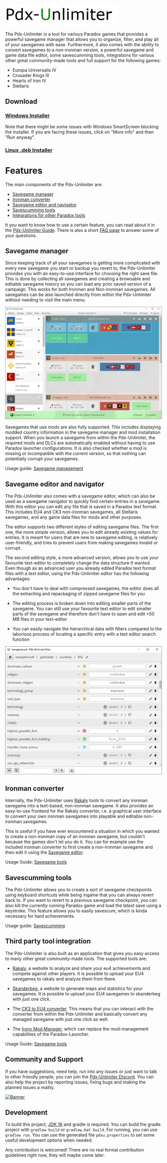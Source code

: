 ![Logo](docs/pdxu.png)

The Pdx-Unlimiter is a tool for various Paradox games that provides a powerful savegame manager that allows
you to organize, filter, and play all of your savegames with ease.
Furthermore, it also comes with the ability to convert savegames to a non-ironman version,
a powerful savegame and game data file editor, some savescumming tools, integrations for various
other great community-made tools and full support for the following games:

- Europa Universalis IV
- Crusader Kings III
- Hearts of Iron IV
- Stellaris

## Download

### [Windows Installer](https://github.com/crschnick/pdxu_launcher/releases/latest/download/pdxu_installer-windows.msi)

Note that there might be some issues with Windows SmartScreen blocking the installer.
If you are facing these issues, click on "More info" and then "Run anyway".

### [Linux .deb Installer](https://github.com/crschnick/pdxu_launcher/releases/latest/download/pdxu_installer-linux.deb)


# Features

The main components of the Pdx-Unlimiter are:
- [Savegame manager](#savegame-manager)
- [Ironman converter](#ironman-converter)
- [Savegame editor and navigator](#savegame-editor-and-navigator)
- [Savescumming tools](#savescumming-tools)
- [Integrations for other Paradox tools](#third-party-tool-integration)

It you want to know how to use a certain feature, you can
read about it in the [Pdx-Unlimiter Guide](https://github.com/crschnick/pdx_unlimiter/blob/master/GUIDE.md).
There is also a short [FAQ page](https://github.com/crschnick/pdx_unlimiter/blob/master/FAQ.md)
to answer some of your questions.


## Savegame manager

Since keeping track of all your savegames is getting more complicated
with every new savegame you start or backup you revert to,
the Pdx-Unlimiter provides you with an easy-to-use interface for choosing the right save file.
This is done by collecting all savegames and creating a browsable and editable
savegame history so you can load any prior saved version of a campaign. 
This works for both Ironman and Non-Ironman savegames.
All savegames can be also launched directly from
within the Pdx-Unlimiter without needing to visit the main menu.

![Example](docs/screenshot.png)

Savegames that use mods are also fully supported.
This includes displaying modded country information in the savegame manager and mod installation support.
When you launch a savegame from within the Pdx-Unlimiter, the required mods and DLCs are automatically
enabled without having to use Paradox launcher configurations.
It is also checked whether a mod is missing or incompatible with the current version,
so that nothing can potentially corrupt your savegames.

Usage guide: [Savegame management](https://github.com/crschnick/pdx_unlimiter/blob/master/GUIDE.md#savegame-storage)

## Savegame editor and navigator

The Pdx-Unlimiter also comes with a savegame editor,
which can also be used as a savegame navigator to quickly find certain entries in a savegame.
With this editor you can edit any file that is saved in a Paradox text format.
This includes EU4 and CK3 non-ironman savegames, all Stellaris savegames, and
any game data files for mods and other purposes.

The editor supports two different styles of editing savegame files.
The first one, the more simple version, allows you to edit already existing values for entries.
It is meant for users that are new to savegame editing, is relatively user-friendly,
and tries to prevent users from making savegames invalid or corrupt.

The second editing style, a more advanced version, allows you to use your
favourite text-editor to completely change the data structure if wanted.
Even though as an advanced user you already edited Paradox text format files
with a text editor, using the Pdx-Unlimiter editor has the following advantages:

- You don't have to deal with compressed savegames, the editor does all
  the extracting and repackaging of zipped savegame files for you
  
- The editing process is broken down into editing smaller parts of the savegame.
  You can still use your favourite text editor to edit smaller parts of the savegame
  and therefore don't have to open and edit >50 MB files in your text-editor

- You can easily navigate the hierarchical data with filters compared to the
  laborious process of locating a specific entry with a text editor search function

![Editor](docs/editor.png)


## Ironman converter

Internally, the Pdx-Unlimiter uses [Rakaly](https://github.com/rakaly) tools to convert
any ironman savegame into a text-based, non-ironman savegame.
It also provides an easy-to-use frontend for the Rakaly converter,
i.e. a graphical user interface to convert your own
ironman savegames into playable and editable non-ironman savegames.

This is useful if you have ever encountered a situation in which you wanted to
create a non-ironman copy of an ironman savegame, but couldn't because the games don't let you do it.
You can for example use the included ironman converter
to first create a non-ironman savegame and then edit it using the [Savegame editor](#savegame-editor-and-navigator).

Usage Guide: [Savegame tools](https://github.com/crschnick/pdx_unlimiter/blob/master/GUIDE.md)

## Savescumming tools

The Pdx-Unlimiter allows you to create a sort of savegame checkpoints
using keyboard shortcuts while being ingame that you can always revert back to.
If you want to revert to a previous savegame checkpoint,
you can also kill the currently running Paradox game and load the latest save using a keystroke.
This feature allows you to easily savescum, which is kinda necessary for hard achievements.

Usage guide: [Savescumming](https://github.com/crschnick/pdx_unlimiter/blob/master/GUIDE.md#savescumming)

## Third party tool integration

The Pdx-Unlimiter is also built as an application that gives you easy access to many
other great community-made tools.
The supported tools are:

- [Rakaly](https://rakaly.com),
  a website to analyze and share your eu4 achievements and compete against other players.
  It is possible to upload your EU4 savegames to rakaly and analyze them from there.

- [Skanderbeg](https://skanderbeg.pm),
  a website to generate maps and statistics for your savegames.
  It is possible to upload your EU4 savegames to skanderbeg with just one click.

- The [CK3 to EU4 converter](https://github.com/ParadoxGameConverters/CK3toEU4).
  This means that you can interact with the converter from within the Pdx-Unlimiter
  and basically convert any managed savegame with just one click as well.

- The [Irony Mod Manager](https://bcssov.github.io/IronyModManager/),
  which can replace the mod-management capabilities of the Paradox-Launcher.

Usage Guide: [Savegame tools](https://github.com/crschnick/pdx_unlimiter/blob/master/GUIDE.md)

## Community and Support

If you have suggestions, need help, run into any issues or just want to talk to other friendly people,
you can join the [Pdx-Unlimiter Discord](https://discord.gg/BVE4vxqFpU).
You can also help the project by reporting issues, fixing bugs and making the planned issues a reality.

[![Banner](https://discordapp.com/api/guilds/786465137191682088/widget.png?style=banner3)](https://discord.gg/BVE4vxqFpU)


## Development

To build this project, [JDK 16](https://openjdk.java.net/projects/jdk/16/) and gradle is required.
You can build the gradle project with `gradlew build` or `gradlew.bat build`.
For running, you can use `gradlew run`.
You can use the generated file `pdxu.properties` to set some useful development options when needed.

Any contribution is welcomed!
There are no real formal contribution guidelines right now, they will maybe come later.
